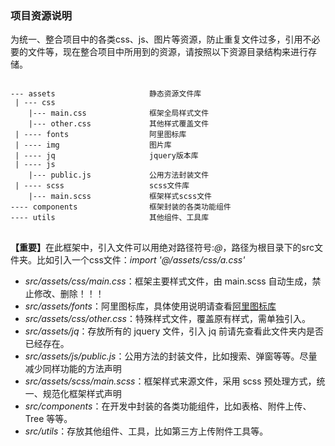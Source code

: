 ### 项目资源说明

<p>为统一、整合项目中的各类css、js、图片等资源，防止重复文件过多，引用不必要的文件等，现在整合项目中所用到的资源，请按照以下资源目录结构来进行存储。</p>

<pre>
<code>
--- assets                     静态资源文件库               
 | --- css               
    |--- main.css              框架全局样式文件
    |--- other.css             其他样式覆盖文件
 | ---- fonts                  阿里图标库
 | ---- img                    图片库
 | ---- jq                     jquery版本库
 | ---- js  
    |--- public.js             公用方法封装文件
 | ---- scss                   scss文件库
    |--- main.scss             框架样式scss文件
---- components                框架封装的各类功能组件
---- utils                     其他组件、工具库
</code>
</pre>

<p><strong>【重要】</strong>在此框架中，引入文件可以用绝对路径符号:<em>@</em>，路径为根目录下的src文件夹。比如引入一个css文件：<em>import '@/assets/css/a.css'</em></p>

- <em>src/assets/css/main.css</em>：框架主要样式文件，由 main.scss 自动生成，禁止修改、删除！！！
- <em>src/assets/fonts</em>：阿里图标库，具体使用说明请查看[阿里图标库](icon.md)
- <em>src/assets/css/other.css</em>：特殊样式文件，覆盖原有样式，需单独引入。
- <em>src/assets/jq</em>：存放所有的 jquery 文件，引入 jq 前请先查看此文件夹内是否已经存在。
- <em>src/assets/js/public.js</em>：公用方法的封装文件，比如搜索、弹窗等等。尽量减少同样功能的方法声明
- <em>src/assets/scss/main.scss</em>：框架样式来源文件，采用 scss 预处理方式，统一、规范化框架样式声明
- <em>src/components</em>：在开发中封装的各类功能组件，比如表格、附件上传、Tree 等等。
- <em>src/utils</em>：存放其他组件、工具，比如第三方上传附件工具等。
